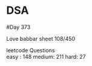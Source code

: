 # DSA

#Day 373

Love babbar sheet
    108/450
    
leetcode Questions   
easy : 148
medium: 211
hard: 27

 
